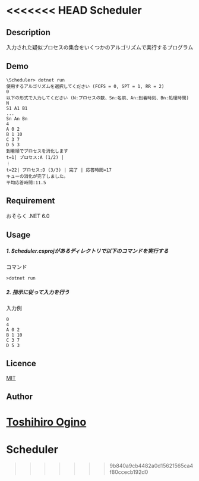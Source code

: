 <<<<<<< HEAD
Scheduler
====

## Description

入力された疑似プロセスの集合をいくつかのアルゴリズムで実行するプログラム

## Demo

```planetext
\Scheduler> dotnet run
使用するアルゴリズムを選択してください (FCFS = 0, SPT = 1, RR = 2)
0
以下の形式で入力してください (N:プロセスの数、Sn:名前、An:到着時刻、Bn:処理時間)
N
S1 A1 B1
...
Sn An Bn
4
A 0 2
B 1 10
C 3 7
D 5 3
到着順でプロセスを消化します
t=1| プロセス:A (1/2) | 
︙
t=22| プロセス:D (3/3) | 完了 | 応答時間=17
キューの消化が完了しました。
平均応答時間:11.5
```

## Requirement

おそらく .NET 6.0

## Usage

##### 1. Scheduler.csprojがあるディレクトリで以下のコマンドを実行する

コマンド

```planetext
>dotnet run
```

##### 2. 指示に従って入力を行う

入力例

```planetext
0
4
A 0 2
B 1 10
C 3 7
D 5 3
```

## Licence

[MIT](https://github.com/tcnksm/tool/blob/master/LICENCE)

## Author

[Toshihiro Ogino](https://github.com/ToshihiroOgino)
=======
# Scheduler
>>>>>>> 9b840a9cb4482a0d15621565ca4f80ccecb192d0
